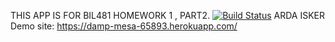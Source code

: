 THIS APP IS FOR BIL481 HOMEWORK 1 , PART2.
[![Build Status](https://travis-ci.com/ardaisker/myDemoApp.svg?branch=main)](https://travis-ci.com/ardaisker/myDemoApp)
ARDA ISKER
Demo site: https://damp-mesa-65893.herokuapp.com/
